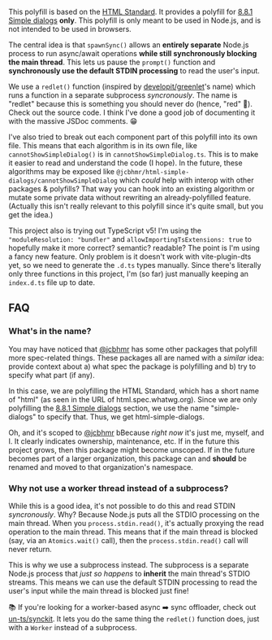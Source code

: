 This polyfill is based on the [HTML Standard]. It provides a polyfill for [8.8.1
Simple dialogs] **only**. This polyfill is only meant to be used in Node.js, and
is not intended to be used in browsers.

The central idea is that `spawnSync()` allows an **entirely separate** Node.js
process to run async/await operations **while still synchronously blocking the
main thread**. This lets us pause the `prompt()` function and **synchronously
use the default STDIN processing** to read the user's input.

We use a `redlet()` function (inspired by [developit/greenlet]'s name) which
runs a function in a separate subprocess _syncronously_. The name is "redlet"
because this is something you should never do (hence, "red" 🛑). Check out the
source code. I think I've done a good job of documenting it with the massive
JSDoc comments. 😁

I've also tried to break out each component part of this polyfill into its own
file. This means that each algorithm is in its own file, like
`cannotShowSimpleDialog()` is in `cannotShowSimpleDialog.ts`. This is to make it
easier to read and understand the code (I hope). In the future, these algorithms
may be exposed like `@jcbhmr/html-simple-dialogs/cannotShowSimpleDialog` which
_could_ help with interop with other packages & polyfills? That way you can hook
into an existing algorithm or mutate some private data without rewriting an
already-polyfilled feature. (Actually this isn't really relevant to this
polyfill since it's quite small, but you get the idea.)

This project also is trying out TypeScript v5! I'm using the
`"moduleResolution: "bundler"` and `allowImportingTsExtensions: true` to
hopefully make it more correct? semantic? readable? The point is I'm using a
fancy new feature. Only problem is it doesn't work with vite-plugin-dts yet, so
we need to generate the `.d.ts` types manually. Since there's literally only
three functions in this project, I'm (so far) just manually keeping an
`index.d.ts` file up to date.

## FAQ

### What's in the name?

You may have noticed that [@jcbhmr] has some other packages that polyfill more
spec-related things. These packages all are named with a _similar_ idea: provide
context about a) what spec the package is polyfilling and b) try to specify what
part (if any).

In this case, we are polyfilling the HTML Standard, which has a short name of
"html" (as seen in the URL of html.spec.whatwg.org). Since we are only
polyfilling the [8.8.1 Simple dialogs] section, we use the name "simple-dialogs"
to specify that. Thus, we get html-simple-dialogs.

Oh, and it's scoped to [@jcbhmr] bBecause _right now_ it's just me, myself, and
I. It clearly indicates ownership, maintenance, etc. If in the future this
project grows, then this package might become unscoped. If in the future becomes
part of a larger organization, this package can and **should** be renamed and
moved to that organization's namespace.

### Why not use a worker thread instead of a subprocess?

While this is a good idea, it's not possible to do this and read STDIN
_syncronously_. Why? Because Node.js puts all the STDIO processing on the main
thread. When you `process.stdin.read()`, it's actually proxying the read
operation to the main thread. This means that if the main thread is blocked
(say, via an `Atomics.wait()` call), then the `process.stdin.read()` call will
never return.

This is why we use a subprocess instead. The subprocess is a separate Node.js
process that _just so happens_ to **inherit** the main thread's STDIO streams.
This means we can use the default STDIN processing to read the user's input
while the main thread is blocked just fine!

📚 If you're looking for a worker-based async ➡️ sync offloader, check out
[un-ts/synckit]. It lets you do the same thing the `redlet()` function does,
just with a `Worker` instead of a subprocess.

<!-- prettier-ignore-start -->
[scope | npm Docs]: https://docs.npmjs.com/cli/v9/using-npm/scope
[html standard]: https://html.spec.whatwg.org/multipage/
[8.8.1 simple dialogs]: https://html.spec.whatwg.org/multipage/timers-and-user-prompts.html#simple-dialogs
[developit/greenlet]: https://github.com/developit/greenlet#readme
[un-ts/synckit]: https://github.com/un-ts/synckit#readme
[@jcbhmr]: https://github.com/jcbhmr
<!-- prettier-ignore-end -->
